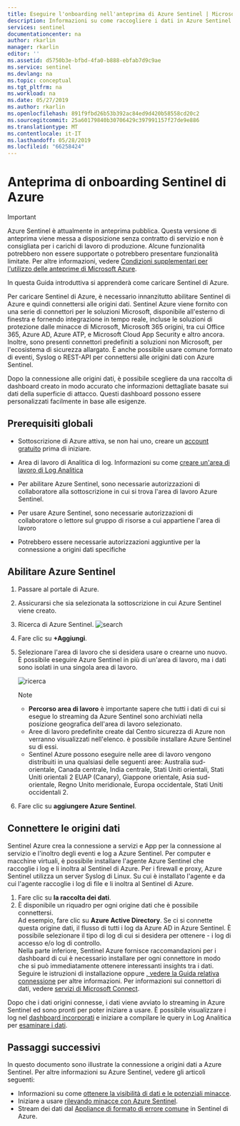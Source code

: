 ```yaml
---
title: Eseguire l'onboarding nell'anteprima di Azure Sentinel | Microsoft Docs
description: Informazioni su come raccogliere i dati in Azure Sentinel.
services: sentinel
documentationcenter: na
author: rkarlin
manager: rkarlin
editor: ''
ms.assetid: d5750b3e-bfbd-4fa0-b888-ebfab7d9c9ae
ms.service: sentinel
ms.devlang: na
ms.topic: conceptual
ms.tgt_pltfrm: na
ms.workload: na
ms.date: 05/27/2019
ms.author: rkarlin
ms.openlocfilehash: 891f9fbd26b53b392ac84ed9d420b58558cd20c2
ms.sourcegitcommit: 25a60179840b30706429c397991157f27de9e886
ms.translationtype: MT
ms.contentlocale: it-IT
ms.lasthandoff: 05/28/2019
ms.locfileid: "66258424"
---
```

# <a name="on-board-azure-sentinel-preview"></a>Anteprima di onboarding Sentinel di Azure

> [!IMPORTANT]
> Azure Sentinel è attualmente in anteprima pubblica.
> Questa versione di anteprima viene messa a disposizione senza contratto di servizio e non è consigliata per i carichi di lavoro di produzione. Alcune funzionalità potrebbero non essere supportate o potrebbero presentare funzionalità limitate. Per altre informazioni, vedere [Condizioni supplementari per l'utilizzo delle anteprime di Microsoft Azure](https://azure.microsoft.com/support/legal/preview-supplemental-terms/).

In questa Guida introduttiva si apprenderà come caricare Sentinel di Azure. 

Per caricare Sentinel di Azure, è necessario innanzitutto abilitare Sentinel di Azure e quindi connettersi alle origini dati. Sentinel Azure viene fornito con una serie di connettori per le soluzioni Microsoft, disponibile all'esterno di finestra e fornendo integrazione in tempo reale, incluse le soluzioni di protezione dalle minacce di Microsoft, Microsoft 365 origini, tra cui Office 365, Azure AD, Azure ATP, e Microsoft Cloud App Security e altro ancora. Inoltre, sono presenti connettori predefiniti a soluzioni non Microsoft, per l'ecosistema di sicurezza allargato. È anche possibile usare comune formato di eventi, Syslog o REST-API per connettersi alle origini dati con Azure Sentinel.  

Dopo la connessione alle origini dati, è possibile scegliere da una raccolta di dashboard creato in modo accurato che informazioni dettagliate basate sui dati della superficie di attacco. Questi dashboard possono essere personalizzati facilmente in base alle esigenze.


## <a name="global-prerequisites"></a>Prerequisiti globali

- Sottoscrizione di Azure attiva, se non hai uno, creare un [account gratuito](https://azure.microsoft.com/free/?WT.mc_id=A261C142F) prima di iniziare.

- Area di lavoro di Analitica di log. Informazioni su come [creare un'area di lavoro di Log Analitica](../log-analytics/log-analytics-quick-create-workspace.md)

-  Per abilitare Azure Sentinel, sono necessarie autorizzazioni di collaboratore alla sottoscrizione in cui si trova l'area di lavoro Azure Sentinel. 
- Per usare Azure Sentinel, sono necessarie autorizzazioni di collaboratore o lettore sul gruppo di risorse a cui appartiene l'area di lavoro
- Potrebbero essere necessarie autorizzazioni aggiuntive per la connessione a origini dati specifiche
 
## Abilitare Azure Sentinel <a name="enable"></a>

1. Passare al portale di Azure.
2. Assicurarsi che sia selezionata la sottoscrizione in cui Azure Sentinel viene creato. 
3. Ricerca di Azure Sentinel. 
   ![search](./media/quickstart-onboard/search-product.png)

1. Fare clic su **+Aggiungi**.
1. Selezionare l'area di lavoro che si desidera usare o crearne uno nuovo. È possibile eseguire Azure Sentinel in più di un'area di lavoro, ma i dati sono isolati in una singola area di lavoro.

   ![ricerca](./media/quickstart-onboard/choose-workspace.png)

   >[!NOTE] 
   > - **Percorso area di lavoro** è importante sapere che tutti i dati di cui si esegue lo streaming da Azure Sentinel sono archiviati nella posizione geografica dell'area di lavoro selezionato.  
   > - Aree di lavoro predefinite create dal Centro sicurezza di Azure non verranno visualizzati nell'elenco. è possibile installare Azure Sentinel su di essi.
   > - Sentinel Azure possono eseguire nelle aree di lavoro vengono distribuiti in una qualsiasi delle seguenti aree:  Australia sud-orientale, Canada centrale, India centrale, Stati Uniti orientali, Stati Uniti orientali 2 EUAP (Canary), Giappone orientale, Asia sud-orientale, Regno Unito meridionale, Europa occidentale, Stati Uniti occidentali 2.

6. Fare clic su **aggiungere Azure Sentinel**.
  

## <a name="connect-data-sources"></a>Connettere le origini dati

Sentinel Azure crea la connessione a servizi e App per la connessione al servizio e l'inoltro degli eventi e log a Azure Sentinel. Per computer e macchine virtuali, è possibile installare l'agente Azure Sentinel che raccoglie i log e li inoltra al Sentinel di Azure. Per i firewall e proxy, Azure Sentinel utilizza un server Syslog di Linux. Su cui è installato l'agente e da cui l'agente raccoglie i log di file e li inoltra al Sentinel di Azure. 
 
1. Fare clic su **la raccolta dei dati**.
2. È disponibile un riquadro per ogni origine dati che è possibile connettersi.<br>
Ad esempio, fare clic su **Azure Active Directory**. Se ci si connette questa origine dati, il flusso di tutti i log da Azure AD in Azure Sentinel. È possibile selezionare il tipo di log di cui si desidera per ottenere - i log di accesso e/o log di controllo. <br>
Nella parte inferiore, Sentinel Azure fornisce raccomandazioni per i dashboard di cui è necessario installare per ogni connettore in modo che si può immediatamente ottenere interessanti insights tra i dati. <br> Seguire le istruzioni di installazione oppure [, vedere la Guida relativa connessione](connect-data-sources.md) per altre informazioni. Per informazioni sui connettori di dati, vedere [servizi di Microsoft Connect](connect-data-sources.md).

Dopo che i dati origini connesse, i dati viene avviato lo streaming in Azure Sentinel ed sono pronti per poter iniziare a usare. È possibile visualizzare i log nel [dashboard incorporati](quickstart-get-visibility.md) e iniziare a compilare le query in Log Analitica per [esaminare i dati](tutorial-investigate-cases.md).



## <a name="next-steps"></a>Passaggi successivi
In questo documento sono illustrate la connessione a origini dati a Azure Sentinel. Per altre informazioni su Azure Sentinel, vedere gli articoli seguenti:
- Informazioni su come [ottenere la visibilità di dati e le potenziali minacce](quickstart-get-visibility.md).
- Iniziare a usare [rilevando minacce con Azure Sentinel](tutorial-detect-threats.md).
- Stream dei dati dal [Appliance di formato di errore comune](connect-common-event-format.md) in Sentinel di Azure.
